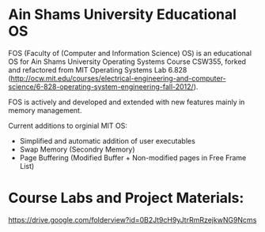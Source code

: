 # Ain Shams University Educational OS
FOS (Faculty of (Computer and Information Science) OS) is an educational OS for Ain Shams University Operating Systems Course CSW355, forked and refactored from MIT Operating Systems Lab 6.828 (http://ocw.mit.edu/courses/electrical-engineering-and-computer-science/6-828-operating-system-engineering-fall-2012/).

FOS is actively and developed and extended with new features mainly in memory management.

Current additions to orginial MIT OS:
 - Simplified and automatic addition of user executables
 - Swap Memory (Secondry Memory)
 - Page Buffering (Modified Buffer + Non-modified pages in Free Frame List)

# Course Labs and Project Materials:
https://drive.google.com/folderview?id=0B2Jt9cH9yJtrRmRzejkwNG9Ncms
